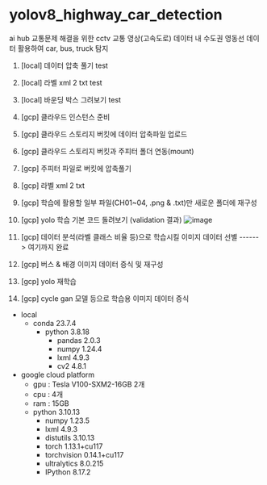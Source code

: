 # yolov8_highway_car_detection
ai hub 교통문제 해결을 위한 cctv 교통 영상(고속도로) 데이터 내 수도권 영동선 데이터 활용하여 car, bus, truck 탐지

1. [local] 데이터 압축 풀기 test
2. [local] 라벨 xml 2 txt test
3. [local] 바운딩 박스 그려보기 test
4. [gcp] 클라우드 인스턴스 준비
5. [gcp] 클라우드 스토리지 버킷에 데이터 압축파일 업로드
6. [gcp] 클라우드 스토리지 버킷과 주피터 폴더 연동(mount)
7. [gcp] 주피터 파일로 버킷에 압축풀기
8. [gcp] 라벨 xml 2 txt
9. [gcp] 학습에 활용할 일부 파일(CH01~04, .png & .txt)만 새로운 폴더에 재구성

10. [gcp] yolo 학습 기본 코드 돌려보기 (validation 결과)
![image](https://github.com/sesac-google-ai-1st/yongjung_yolo_repo/assets/40597818/e21ded86-0c81-4562-ba08-d5cc101656a0)

11. [gcp] 데이터 분석(라벨 클래스 비율 등)으로 학습시킬 이미지 데이터 선별 ------> 여기까지 완료
12. [gcp] 버스 & 배경 이미지 데이터 증식 및 재구성
13. [gcp] yolo 재학습
14. [gcp] cycle gan 모델 등으로 학습용 이미지 데이터 증식

- local
  - conda 23.7.4
    - python 3.8.18
      - pandas 2.0.3
      - numpy 1.24.4
      - lxml 4.9.3
      - cv2 4.8.1
- google cloud platform
  - gpu : Tesla V100-SXM2-16GB 2개
  - cpu : 4개
  - ram : 15GB
  - python 3.10.13
    - numpy 1.23.5
    - lxml 4.9.3
    - distutils 3.10.13
    - torch 1.13.1+cu117
    - torchvision 0.14.1+cu117
    - ultralytics 8.0.215
    - IPython 8.17.2
